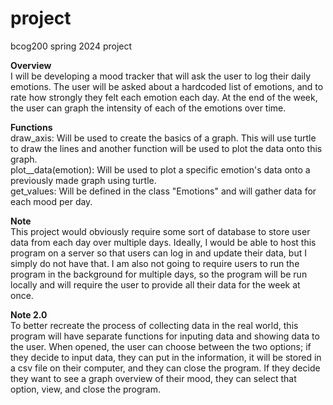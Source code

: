# project
bcog200 spring 2024 project

**Overview** <br/>
I will be developing a mood tracker that will ask the user to log their daily emotions. The user will be asked about a hardcoded list of emotions, and to rate how strongly they felt each emotion each day. At the end of the week, the user can graph the intensity of each of the emotions over time.

**Functions** <br/>
draw_axis: Will be used to create the basics of a graph. This will use turtle to draw the lines and another function will be used to plot the data onto this graph. <br/>
plot__data(emotion): Will be used to plot a specific emotion's data onto a previously made graph using turtle. <br/>
get_values: Will be defined in the class "Emotions" and will gather data for each mood per day. <br/>

**Note** <br/>
This project would obviously require some sort of database to store user data from each day over multiple days. Ideally, I would be able to host this program on a server so that users can log in and update their data, but I simply do not have that. I am also not going to require users to run the program in the background for multiple days, so the program will be run locally and will require the user to provide all their data for the week at once.

**Note 2.0** <br/>
To better recreate the process of collecting data in the real world, this program will have separate functions for inputing data and showing data to the user. When opened, the user can choose between the two options; if they decide to input data, they can put in the information, it will be stored in a csv file on their computer, and they can close the program. If they decide they want to see a graph overview of their mood, they can select that option, view, and close the program.


